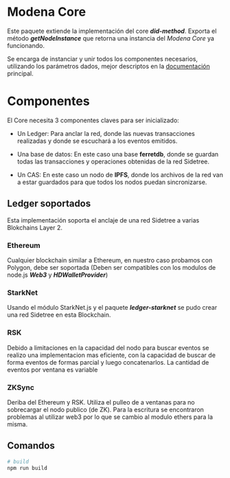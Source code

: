 # Modena Core

Este paquete extiende la implementación del core ***did-method***. Exporta el método ***getNodeInstance*** que retorna una instancia del *Modena Core* ya funcionando.

Se encarga de instanciar y unir todos los componentes necesarios, utilizando los parámetros dados, mejor descriptos en la [documentación](../../README_ES.md) principal.

# Componentes

El Core necesita 3 componentes claves para ser inicializado: 

- Un Ledger: Para anclar la red, donde las nuevas transacciones realizadas y donde se escuchará a los eventos emitidos.

- Una base de datos: En este caso una base **ferretdb**, donde se guardan todas las transacciones y operaciones obtenidas de la red Sidetree.

- Un CAS: En este caso un nodo de **IPFS**, donde los archivos de la red van a estar guardados para que todos los nodos puedan sincronizarse.

## Ledger soportados

Esta implementación soporta el anclaje de una red Sidetree a varias Blokchains Layer 2.

### Ethereum

Cualquier blockchain similar a Ethereum, en nuestro caso probamos con Polygon, debe ser soportada (Deben ser compatibles con los modulos de node.js ***Web3*** y ***HDWalletProvider***)

### StarkNet

Usando el módulo StarkNet.js y el paquete ***ledger-starknet*** se pudo crear una red Sidetree en esta Blockchain.

### RSK

Debido a limitaciones en la capacidad del nodo para buscar eventos se realizo una implementacion mas eficiente, con la capacidad de buscar de forma eventos de formas parcial y luego concatenarlos. La cantidad de eventos por ventana es variable

### ZKSync

Deriba del Ethereum y RSK. Utiliza el pulleo de a ventanas para no sobrecargar el nodo publico (de ZK).
Para la escritura se encontraron problemas al utilizar web3 por lo que se cambio al modulo ethers para la misma.  




## Comandos

```bash
# build
npm run build
```


